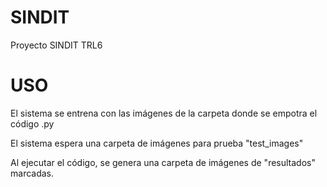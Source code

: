 # SINDIT
Proyecto SINDIT TRL6


# USO

El sistema se entrena con las imágenes de la carpeta donde se empotra el código .py

El sistema espera una carpeta de imágenes para prueba "test_images"

Al ejecutar el código, se genera una carpeta de imágenes de "resultados" marcadas.
